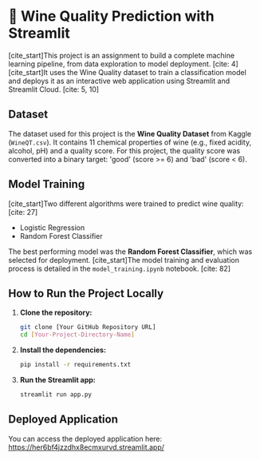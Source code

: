 # 🍷 Wine Quality Prediction with Streamlit

[cite_start]This project is an assignment to build a complete machine learning pipeline, from data exploration to model deployment. [cite: 4] [cite_start]It uses the Wine Quality dataset to train a classification model and deploys it as an interactive web application using Streamlit and Streamlit Cloud. [cite: 5, 10]

## Dataset

The dataset used for this project is the **Wine Quality Dataset** from Kaggle (`WineQT.csv`). It contains 11 chemical properties of wine (e.g., fixed acidity, alcohol, pH) and a quality score. For this project, the quality score was converted into a binary target: 'good' (score >= 6) and 'bad' (score < 6).

## Model Training

[cite_start]Two different algorithms were trained to predict wine quality: [cite: 27]
* Logistic Regression
* Random Forest Classifier

The best performing model was the **Random Forest Classifier**, which was selected for deployment. [cite_start]The model training and evaluation process is detailed in the `model_training.ipynb` notebook. [cite: 82]

## How to Run the Project Locally

1.  **Clone the repository:**
    ```bash
    git clone [Your GitHub Repository URL]
    cd [Your-Project-Directory-Name]
    ```

2.  **Install the dependencies:**
    ```bash
    pip install -r requirements.txt
    ```

3.  **Run the Streamlit app:**
    ```bash
    streamlit run app.py
    ```

## Deployed Application

You can access the deployed application here: https://her6bf4jzzdhx8ecmxurvd.streamlit.app/
